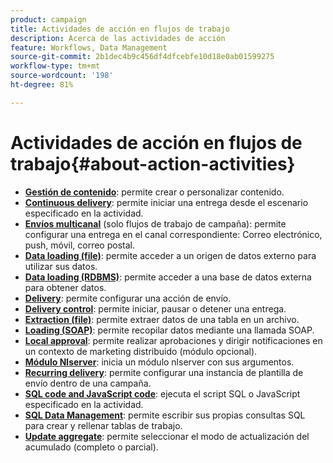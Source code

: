 ```yaml
---
product: campaign
title: Actividades de acción en flujos de trabajo
description: Acerca de las actividades de acción
feature: Workflows, Data Management
source-git-commit: 2b1dec4b9c456df4dfcebfe10d18e0ab01599275
workflow-type: tm+mt
source-wordcount: '198'
ht-degree: 81%

---
```


# Actividades de acción en flujos de trabajo{#about-action-activities}

* **[Gestión de contenido](content-management.md)**: permite crear o personalizar contenido.
* **[Continuous delivery](continuous-delivery.md)**: permite iniciar una entrega desde el escenario especificado en la actividad.
* **[Envíos multicanal](cross-channel-deliveries.md)** (solo flujos de trabajo de campaña): permite configurar una entrega en el canal correspondiente: Correo electrónico, push, móvil, correo postal.
* **[Data loading (file)](data-loading--rdbms-.md)**: permite acceder a un origen de datos externo para utilizar sus datos.
* **[Data loading (RDBMS)](data-loading--rdbms-.md)**: permite acceder a una base de datos externa para obtener datos.
* **[Delivery](delivery.md)**: permite configurar una acción de envío.
* **[Delivery control](delivery-control.md)**: permite iniciar, pausar o detener una entrega.
* **[Extraction (file)](extraction--file-.md)**: permite extraer datos de una tabla en un archivo.
* **[Loading (SOAP)](loading-soap.md)**: permite recopilar datos mediante una llamada SOAP.
* **[Local approval](local-approval.md)**: permite realizar aprobaciones y dirigir notificaciones en un contexto de marketing distribuido (módulo opcional).
* **[Módulo Nlserver](nlserver-module.md)**: inicia un módulo nlserver con sus argumentos.
* **[Recurring delivery](recurring-delivery.md)**: permite configurar una instancia de plantilla de envío dentro de una campaña.
* **[SQL code and JavaScript code](sql-code-and-javascript-code.md)**: ejecuta el script SQL o JavaScript especificado en la actividad.
* **[SQL Data Management](sql-data-management.md)**: permite escribir sus propias consultas SQL para crear y rellenar tablas de trabajo.
* **[Update aggregate](update-aggregate.md)**: permite seleccionar el modo de actualización del acumulado (completo o parcial).
